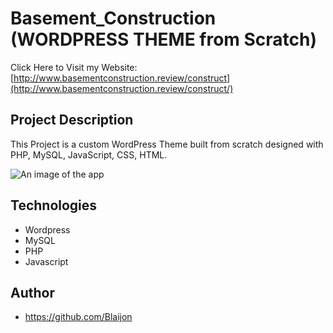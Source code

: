 ﻿# Basement_Construction (WORDPRESS THEME from Scratch)
 
Click Here to Visit my Website: [http://www.basementconstruction.review/construct](http://www.basementconstruction.review/construct/)

## Project Description

This Project is a custom WordPress Theme built from scratch designed with PHP, MySQL, JavaScript, CSS, HTML.

![An image of the app](http://blaijonheads.com/images/macbook4.jpg)

## Technologies
* Wordpress
* MySQL
* PHP
* Javascript

## Author
* https://github.com/Blaijon

